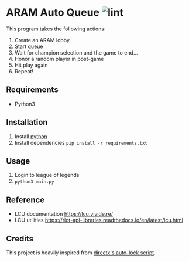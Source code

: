 # ARAM Auto Queue ![lint](https://github.com/SaffatHasan/Aram-Auto-Queue/actions/workflows/pylint.yml/badge.svg)

This program takes the following actions:

1. Create an ARAM lobby
1. Start queue
1. Wait for champion selection and the game to end...
1. Honor a random player in post-game
1. Hit play again
1. Repeat!

## Requirements

- Python3

## Installation

1. Install [python](https://www.python.org/downloads/)
1. Install dependencies
    `pip install -r requirements.txt`

## Usage

1. Login to league of legends
1. `python3 main.py`

## Reference

- LCU documentation https://lcu.vivide.re/
- LCU utilities https://riot-api-libraries.readthedocs.io/en/latest/lcu.html

## Credits

This project is heavily inspired from [directx's auto-lock script](https://github.com/directx5/League-of-Legends-Auto-Accept-Insta-Lock-Python).
